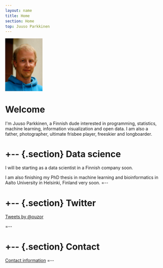 ```yaml
---
layout: name
title: Home
section: Home
top: Juuso Parkkinen
---
```


<img class='inset right' src='images/juuso.jpg' title='Juuso Parkkinen' alt='Photo' width='120px' />

Welcome
=======

I'm Juuso Parkkinen, a Finnish dude interested in programming, statistics, machine learning, information visualization and open data. I am also a father, photographer, ultimate frisbee player, freeskier and longboarder.


+--	{.section}
Data science
=========
I will be starting as a data scientist in a Finnish company soon.

I am also finishing my PhD thesis in machine learning and bioinformatics in Aalto University in Helsinki, Finland very soon.
=--

+--  {.section}
Twitter
=========
<a class="twitter-timeline" href="https://twitter.com/ouzor" data-widget-id="320845632002723840">Tweets by @ouzor</a>
<script>!function(d,s,id){var js,fjs=d.getElementsByTagName(s)[0];if(!d.getElementById(id)){js=d.createElement(s);js.id=id;js.src="//platform.twitter.com/widgets.js";fjs.parentNode.insertBefore(js,fjs);}}(document,"script","twitter-wjs");</script>
=--




+-- {.section}
Contact
============
[Contact information](/contact)
=--
